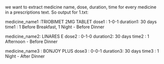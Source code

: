 we want to extract medicine name, dose, duration, time for every medicine in a prescriptions text.
So output for 1.txt:


medicine_name1 :TRIOBIMET 2MG TABLET
dose1 : 1-0-1
duration1: 30 days
time1 : 1 Before Breakfast, 1 Night - Before Dinner

medicine_name2: LINARES E
dose2 : 0-1-0
duration2: 30 days
time2 : 1 Afternoon - Before Dinner

medicine_name3 : BONJOY PLUS
dose3 : 0-0-1
duration3: 30 days
time3 : 1 Night - After Dinner
